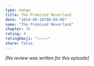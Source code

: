 ```yaml
---
type: manga
title: The Promised Neverland
date: "2024-09-16T00:00:00"
name: "The Promised Neverland"
chapter: 76
rating: 4
ratingEmoji: "⭐️⭐️⭐️⭐️"
share: false
---
```


_[No review was written for this episode]_
